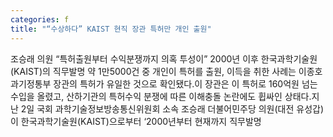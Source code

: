 ```yaml
---
categories: f
title: "“수상하다” KAIST 현직 장관 특허만 개인 출원"
---
```

조승래 의원 “특허출원부터 수익분쟁까지 의혹 투성이”																						2000년 이후 한국과학기술원(KAIST)의 직무발명 약 1만5000건 중 개인이 특허를 출원, 이득을 취한 사례는 이종호 과기정통부 장관의 특허가 유일한 것으로 확인됐다.이 장관은 이 특허로 160억원 넘는 수입을 올렸고, 산하기관의 특허수익 분쟁에 따른 이해충돌 논란에도 휩싸인 상태다.지난 2일 국회 과학기술정보방송통신위원회 소속 조승래 더불어민주당 의원(대전 유성갑)이 한국과학기술원(KAIST)으로부터 ‘2000년부터 현재까지 직무발명